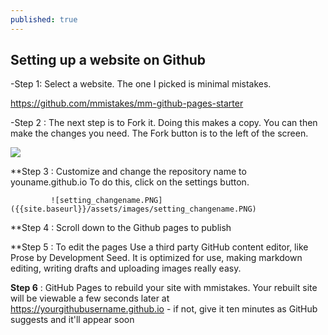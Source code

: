 ```yaml
---
published: true
---
```

## Setting up a website on Github


-Step 1: Select a website. The one I picked is minimal mistakes.

https://github.com/mmistakes/mm-github-pages-starter

-Step 2 : The next step is to Fork it. Doing this makes a copy. You can then make the 
              changes you need. The Fork button is to the left of the screen.

![]({{site.baseurl}}/assets/images/bio-photo.jpg)

      
**Step 3 : Customize and change the repository name to youname.github.io
             To do this, click on the settings button.   
         
             ![setting_changename.PNG]({{site.baseurl}}/assets/images/setting_changename.PNG)

**Step 4 : Scroll down to the Github pages to publish
        
**Step 5 : To edit the pages Use a third party GitHub content editor, like Prose by Development Seed. 
             It is optimized for use, making markdown editing, writing drafts and uploading images really easy.   
          
**Step 6** : GitHub Pages to rebuild your site with mmistakes. Your rebuilt site will be viewable a 
             few seconds later at https://yourgithubusername.github.io - 
             if not, give it ten minutes as GitHub suggests and it'll appear soon
